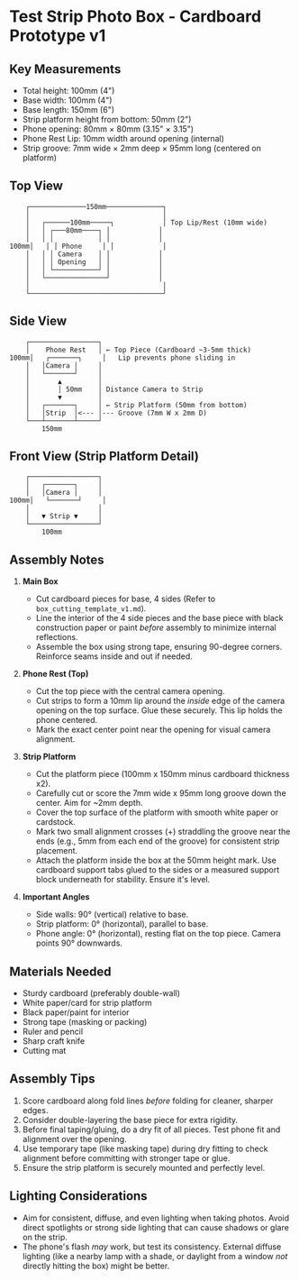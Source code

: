 # Test Strip Photo Box - Cardboard Prototype v1

## Key Measurements
- Total height: 100mm (4")
- Base width: 100mm (4")
- Base length: 150mm (6")
- Strip platform height from bottom: 50mm (2")
- Phone opening: 80mm × 80mm (3.15" × 3.15")
- Phone Rest Lip: 10mm width around opening (internal)
- Strip groove: 7mm wide × 2mm deep × 95mm long (centered on platform)

## Top View
```
    ┌──────────────150mm──────────────┐
    │                                 │
    │   ┌──────100mm─────┐            │ Top Lip/Rest (10mm wide)
    │   │ ┌───80mm────┐ │            │
    │   │ │           │ │            │
100mm│   │ │ Phone     │ │            │
    │   │ │ Camera    │ │            │
    │   │ │ Opening   │ │            │
    │   │ └───────────┘ │            │
    │   └───────────────┘            │
    │                                 │
    └─────────────────────────────────┘
```

## Side View
```
    ┌─────────────────┐
    │    Phone Rest   │ ← Top Piece (Cardboard ~3-5mm thick)
100mm│   ┌───────┐     │   Lip prevents phone sliding in
    │   │Camera │     │
    │   └───────┘     │
    │       ▲         │
    │       │ 50mm    │ Distance Camera to Strip
    │       ▼         │
    │   ┌───────┐     │ ← Strip Platform (50mm from bottom)
    │   │Strip  │<--- │--- Groove (7mm W x 2mm D)
    └───┴───────┴─────┘
        150mm
```

## Front View (Strip Platform Detail)
```
    ┌─────────────────┐
    │   ┌───────┐     │
    │   │Camera │     │
100mm│   └───────┘     │
    │                 │
    │   ▼ Strip ▼     │
    └─────────────────┘
        100mm
```

## Assembly Notes

1. **Main Box**
   - Cut cardboard pieces for base, 4 sides (Refer to `box_cutting_template_v1.md`).
   - Line the interior of the 4 side pieces and the base piece with black construction paper or paint *before* assembly to minimize internal reflections.
   - Assemble the box using strong tape, ensuring 90-degree corners. Reinforce seams inside and out if needed.

2. **Phone Rest (Top)**
   - Cut the top piece with the central camera opening.
   - Cut strips to form a 10mm lip around the *inside* edge of the camera opening on the top surface. Glue these securely. This lip holds the phone centered.
   - Mark the exact center point near the opening for visual camera alignment.

3. **Strip Platform**
   - Cut the platform piece (100mm x 150mm minus cardboard thickness x2).
   - Carefully cut or score the 7mm wide x 95mm long groove down the center. Aim for ~2mm depth.
   - Cover the top surface of the platform with smooth white paper or cardstock.
   - Mark two small alignment crosses (+) straddling the groove near the ends (e.g., 5mm from each end of the groove) for consistent strip placement.
   - Attach the platform inside the box at the 50mm height mark. Use cardboard support tabs glued to the sides or a measured support block underneath for stability. Ensure it's level.

4. **Important Angles**
   - Side walls: 90° (vertical) relative to base.
   - Strip platform: 0° (horizontal), parallel to base.
   - Phone angle: 0° (horizontal), resting flat on the top piece. Camera points 90° downwards.

## Materials Needed
- Sturdy cardboard (preferably double-wall)
- White paper/card for strip platform
- Black paper/paint for interior
- Strong tape (masking or packing)
- Ruler and pencil
- Sharp craft knife
- Cutting mat

## Assembly Tips
1. Score cardboard along fold lines *before* folding for cleaner, sharper edges.
2. Consider double-layering the base piece for extra rigidity.
3. Before final taping/gluing, do a dry fit of all pieces. Test phone fit and alignment over the opening.
4. Use temporary tape (like masking tape) during dry fitting to check alignment before committing with stronger tape or glue.
5. Ensure the strip platform is securely mounted and perfectly level.

## Lighting Considerations
- Aim for consistent, diffuse, and even lighting when taking photos. Avoid direct spotlights or strong side lighting that can cause shadows or glare on the strip.
- The phone's flash *may* work, but test its consistency. External diffuse lighting (like a nearby lamp with a shade, or daylight from a window *not* directly hitting the box) might be better.
``` 